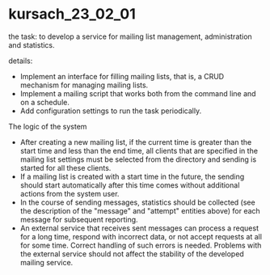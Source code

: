 # kursach_23_02_01

the task: to develop a service for mailing list management, administration and statistics.

details: 
- Implement an interface for filling mailing lists, that is, a CRUD mechanism for managing mailing lists.
- Implement a mailing script that works both from the command line and on a schedule.
- Add configuration settings to run the task periodically.

The logic of the system
- After creating a new mailing list, if the current time is greater than the start time and less than the end time, all clients that are specified in the mailing list settings must be selected from the directory and sending is started for all these clients.
- If a mailing list is created with a start time in the future, the sending should start automatically after this time comes without additional actions from the system user.
- In the course of sending messages, statistics should be collected (see the description of the "message" and "attempt" entities above) for each message for subsequent reporting.
- An external service that receives sent messages can process a request for a long time, respond with incorrect data, or not accept requests at all for some time. Correct handling of such errors is needed. Problems with the external service should not affect the stability of the developed mailing service.